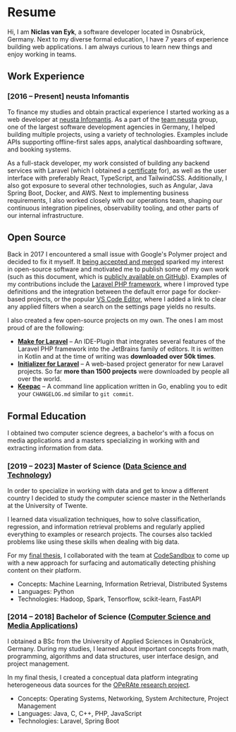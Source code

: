 # Resume

Hi, I am **Niclas van Eyk**, a software developer located in Osnabrück, Germany.
Next to my diverse formal education, I have 7 years of experience building web applications.
I am always curious to learn new things and enjoy working in teams.

## Work Experience

### **[2016 – Present]** neusta Infomantis

To finance my studies and obtain practical experience I started working as a web developer at [neusta Infomantis](https://neusta-infomantis.de).
As a part of the [team neusta](https://www.team-neusta.de) group, one of the largest software development agencies in Germany, I helped building multiple projects, using a variety of technologies.
Examples include APIs supporting offline-first sales apps, analytical dashboarding software, and booking systems.

As a full-stack developer, my work consisted of building any backend services with Laravel (which I obtained a [certificate](https://exam.laravelcert.com/is/niclas-van-eyk/certified-since/2023-07-15) for), as well as the user interface with preferably React, TypeScript, and TailwindCSS.
Additionally, I also got exposure to several other technologies, such as Angular, Java Spring Boot, Docker, and AWS.
Next to implementing business requirements, I also worked closely with our operations team, shaping our continuous integration pipelines, observability tooling, and other parts of our internal infrastructure.

## Open Source

Back in 2017 I encountered a small issue with Google's Polymer project and decided to fix it myself.
It [being accepted and merged](https://github.com/Polymer/polymer-cli/pull/903) sparked my interest in open-source software and motivated me to publish some of my own work (such as this document, which is [publicly available on GitHub](https://github.com/NiclasvanEyk/resume#open-source:~:text=publicly%20available%20on%20GitHub)).
Examples of my contributions include the [Laravel PHP framework](https://github.com/laravel/framework/commits?author=NiclasvanEyk), where I improved type definitions and the integration between the default error page for docker-based projects, or the popular [VS Code Editor](https://github.com/microsoft/vscode/commits?author=NiclasvanEyk), where I added a link to clear any applied filters when a search on the settings page yields no results.

I also created a few open-source projects on my own.
The ones I am most proud of are the following:

- [**Make for Laravel**](https://plugins.jetbrains.com/plugin/14612-laravel-make) – An IDE-Plugin that integrates several features of the Laravel PHP framework into the JetBrains family of editors.
  It is written in Kotlin and at the time of writing was **downloaded over 50k times**.
- [**Initializer for Laravel**](https://laravel.initializer.dev) – A web-based project generator for new Laravel projects.
  So far **more than 1500 projects** were downloaded by people all over the world.
- [**Keepac**](https://github.com/NiclasvanEyk/keepac) – A command line application written in Go, enabling you to edit your `CHANGELOG.md` similar to `git commit`.

## Formal Education

I obtained two computer science degrees, a bachelor's with a focus on media applications and a masters specializing in working with and extracting information from data.

### **[2019 – 2023]** Master of Science ([Data Science and Technology](https://www.utwente.nl/en/csc/programme/specializations/data-science-and-technology))

In order to specialize in working with data and get to know a different country I decided to study the computer science master in the Netherlands at the University of Twente.

I learned data visualization techniques, how to solve classification, regression, and information retrieval problems and regularly applied everything to examples or research projects.
The courses also tackled problems like using these skills when dealing with big data.

For my [final thesis](https://essay.utwente.nl/94455), I collaborated with the team at [CodeSandbox](https://codesandbox.io) to come up with a new approach for surfacing and automatically detecting phishing content on their platform.

- Concepts: Machine Learning, Information Retrieval, Distributed Systems
- Languages: Python
- Technologies: Hadoop, Spark, Tensorflow, scikit-learn, FastAPI

### **[2014 – 2018]** Bachelor of Science ([Computer Science and Media Applications](https://www.hs-osnabrueck.de/en/study/study-offerings/bachelor/computer-science-and-media-applications-bsc))

I obtained a BSc from the University of Applied Sciences in Osnabrück, Germany.
During my studies, I learned about important concepts from math, programming, algorithms and data structures, user interface design, and project management.

In my final thesis, I created a conceptual data platform integrating heterogeneous data sources for the [OPeRAte research project](https://www.hs-osnabrueck.de/en/research/search/laboratories-and-testing-facilities/lab-for-rf-frequency-and-mobile-communication/projects/operate/).

- Concepts: Operating Systems, Networking, System Architecture, Project Management
- Languages: Java, C, C++, PHP, JavaScript
- Technologies: Laravel, Spring Boot
